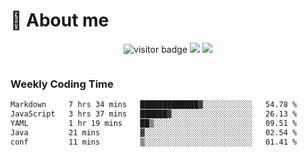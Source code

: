 <!-- ![](https://youpai.roccoshi.top/img/20200804214216.png) -->

# 🧐 About me
 
<p align="center">
<img src="https://visitor-badge.laobi.icu/badge?page_id=Lincest.Lincest&title=hits" alt="visitor badge"/>
<a href="mailto:imroccoshi@gmail.com"><img src="https://img.shields.io/badge/gmail-imroccoshi%40gmail.com-red"></a>
<a href="https://blog.roccoshi.top"><img src="https://img.shields.io/badge/blog-roccoshi-green"></a>
</p>

<div align="center">
  <img src="https://github-readme-stats.vercel.app/api?username=Lincest&show_icons=true&count_private=true&show_owner=true" alt="">
   <!-- <img src="https://github-readme-stats.vercel.app/api/wakatime?username=Moreality&v=2" alt=""/> -->
</div>

### Weekly Coding Time

<!--START_SECTION:waka-->

```txt
Markdown     7 hrs 34 mins   █████████████▓░░░░░░░░░░░   54.78 %
JavaScript   3 hrs 37 mins   ██████▓░░░░░░░░░░░░░░░░░░   26.13 %
YAML         1 hr 19 mins    ██▒░░░░░░░░░░░░░░░░░░░░░░   09.51 %
Java         21 mins         ▓░░░░░░░░░░░░░░░░░░░░░░░░   02.54 %
conf         11 mins         ▒░░░░░░░░░░░░░░░░░░░░░░░░   01.41 %
```

<!--END_SECTION:waka-->


